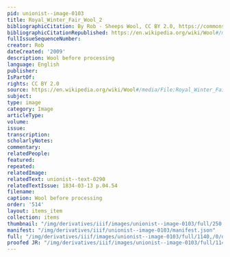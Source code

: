 ```yaml
---
pid: unionist--image-0103
title: Royal_Winter_Fair_Wool_2
bibliographicCitation: By Rob - Sheeps Wool, CC BY 2.0, https://commons.wikimedia.org/w/index.php?curid=8463983
bibliographicCitationRepublished: https://en.wikipedia.org/wiki/Wool#/media/File:Royal_Winter_Fair_Wool_2.jpg
fullIssueSequenceNumber: 
creator: Rob
dateCreated: '2009'
description: Wool before processing
language: English
publisher: 
IsPartOf: 
rights: CC BY 2.0
source: https://en.wikipedia.org/wiki/Wool#/media/File:Royal_Winter_Fair_Wool_2.jpg
subject: 
type: image
category: Image
articleType: 
volume: 
issue: 
transcription: 
scholarlyNotes: 
commentary: 
relatedPeople: 
featured: 
repeated: 
relatedImage: 
relatedText: unionist--text-0290
relatedTextIssue: 1834-03-13 p.04.54
filename: 
caption: Wool before processing
order: '514'
layout: items_item
collection: items
thumbnail: "/img/derivatives/iiif/images/unionist--image-0103/full/250,/0/default.jpg"
manifest: "/img/derivatives/iiif/unionist--image-0103/manifest.json"
full: "/img/derivatives/iiif/images/unionist--image-0103/full/1140,/0/default.jpg"
proofed JR: "/img/derivatives/iiif/images/unionist--image-0103/full/1140,/0/default.jpg"
---
```

